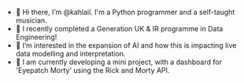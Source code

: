 - 👋 Hi there, I’m @kahlail. I'm a Python programmer and a self-taught musician.
- 🌱 I recently completed a Generation UK & IR programme in Data Engineering!
- 👀 I’m interested in the expansion of AI and how this is impacting live data modelling and interpretation.
- 🧪 I am currently developing a mini project, with a dashboard for 'Eyepatch Morty' using the Rick and Morty API.


<!---
kahlail/kahlail is a ✨ special ✨ repository because its `README.md` (this file) appears on your GitHub profile.
You can click the Preview link to take a look at your changes.
--->
